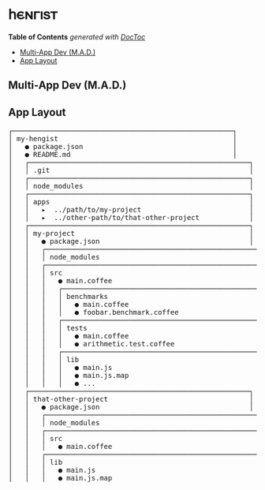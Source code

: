 
# 𐌷𐌴𐌽𐌲𐌹𐍃𐍄

<!-- START doctoc generated TOC please keep comment here to allow auto update -->
<!-- DON'T EDIT THIS SECTION, INSTEAD RE-RUN doctoc TO UPDATE -->
**Table of Contents**  *generated with [DocToc](https://github.com/thlorenz/doctoc)*

- [Multi-App Dev (M.A.D.)](#multi-app-dev-mad)
- [App Layout](#app-layout)

<!-- END doctoc generated TOC please keep comment here to allow auto update -->



## Multi-App Dev (M.A.D.)

## App Layout



<pre>
┌─────────────────────────────────────────────────────┐
│ my-hengist                                          │
│   ● package.json                                    │
│   ● README.md                                       │
│   ┌─────────────────────────────────────────────────────┐
│   │ .git                                                │
│   ┌─────────────────────────────────────────────────────┐
│   │ node_modules                                        │
│   ┌─────────────────────────────────────────────────────┐
│   │ apps                                                │
│   │   ▸  ../path/to/my-project                          │
│   │   ▸  ../other-path/to/that-other-project            │
│   ┌─────────────────────────────────────────────────────┐
│   │ my-project                                          │
│   │   ● package.json                                    │
│   │   ┌─────────────────────────────────────────────────────┐
│   │   │ node_modules                                        │
│   │   ┌─────────────────────────────────────────────────────┐
│   │   │ src                                                 │
│   │   │   ● main.coffee                                     │
│   │   │   ┌─────────────────────────────────────────────────────┐
│   │   │   │ benchmarks                                          │
│   │   │   │   ● main.coffee                                     │
│   │   │   │   ● foobar.benchmark.coffee                         │
│   │   │   ┌─────────────────────────────────────────────────────┐
│   │   │   │ tests                                               │
│   │   │   │   ● main.coffee                                     │
│   │   │   │   ● arithmetic.test.coffee                          │
│   │   │   ┌─────────────────────────────────────────────────────┐
│   │   │   │ lib                                                 │
│   │   │   │   ● main.js                                         │
│   │   │   │   ● main.js.map                                     │
│   │   │   │   ● ...                                             │
│   ┌─────────────────────────────────────────────────────┐
│   │ that-other-project                                  │
│   │   ● package.json                                    │
│   │   ┌─────────────────────────────────────────────────────┐
│   │   │ node_modules                                        │
│   │   ┌─────────────────────────────────────────────────────┐
│   │   │ src                                                 │
│   │   │   ● main.coffee                                     │
│   │   ┌─────────────────────────────────────────────────────┐
│   │   │ lib                                                 │
│   │   │   ● main.js                                         │
│   │   │   ● main.js.map                                     │
</pre>

